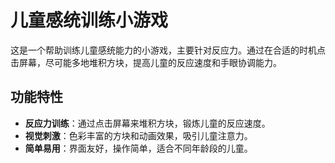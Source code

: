 # 儿童感统训练小游戏

这是一个帮助训练儿童感统能力的小游戏，主要针对反应力。通过在合适的时机点击屏幕，尽可能多地堆积方块，提高儿童的反应速度和手眼协调能力。

## 功能特性

- **反应力训练**：通过点击屏幕来堆积方块，锻炼儿童的反应速度。
- **视觉刺激**：色彩丰富的方块和动画效果，吸引儿童注意力。
- **简单易用**：界面友好，操作简单，适合不同年龄段的儿童。


